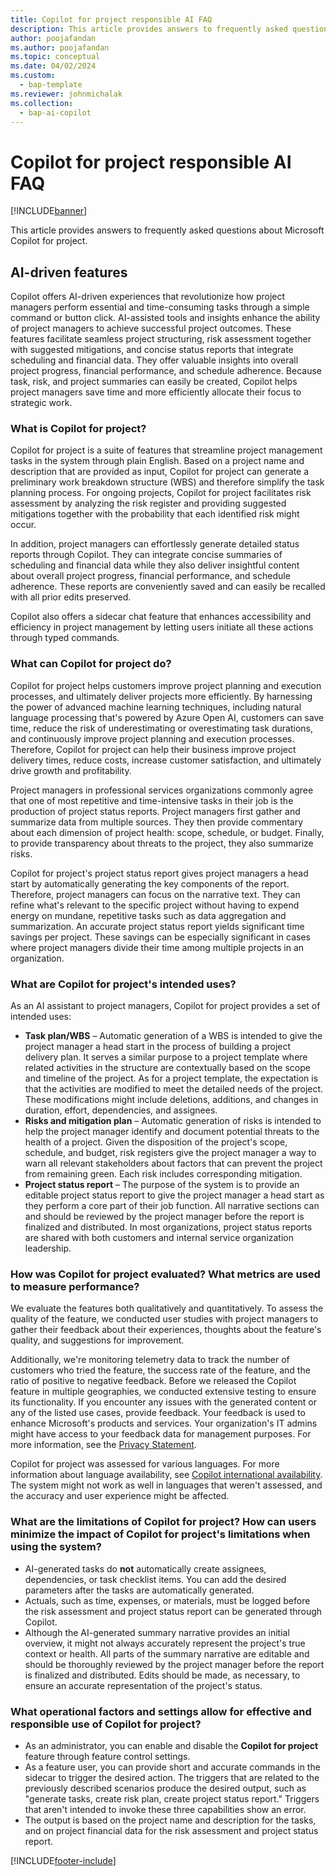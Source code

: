 ```yaml
---
title: Copilot for project responsible AI FAQ
description: This article provides answers to frequently asked questions about Microsoft Copilot for project.
author: poojafandan
ms.author: poojafandan
ms.topic: conceptual 
ms.date: 04/02/2024
ms.custom: 
  - bap-template
ms.reviewer: johnmichalak
ms.collection:
  - bap-ai-copilot
---
```


# Copilot for project responsible AI FAQ

[!INCLUDE[banner](../includes/banner.md)]

This article provides answers to frequently asked questions about Microsoft Copilot for project.

## AI-driven features

Copilot offers AI-driven experiences that revolutionize how project managers perform essential and time-consuming tasks through a simple command or button click. AI-assisted tools and insights enhance the ability of project managers to achieve successful project outcomes. These features facilitate seamless project structuring, risk assessment together with suggested mitigations, and concise status reports that integrate scheduling and financial data. They offer valuable insights into overall project progress, financial performance, and schedule adherence. Because task, risk, and project summaries can easily be created, Copilot helps project managers save time and more efficiently allocate their focus to strategic work.

### What is Copilot for project?

Copilot for project is a suite of features that streamline project management tasks in the system through plain English. Based on a project name and description that are provided as input, Copilot for project can generate a preliminary work breakdown structure (WBS) and therefore simplify the task planning process. For ongoing projects, Copilot for project facilitates risk assessment by analyzing the risk register and providing suggested mitigations together with the probability that each identified risk might occur.

In addition, project managers can effortlessly generate detailed status reports through Copilot. They can integrate concise summaries of scheduling and financial data while they also deliver insightful content about overall project progress, financial performance, and schedule adherence. These reports are conveniently saved and can easily be recalled with all prior edits preserved.

Copilot also offers a sidecar chat feature that enhances accessibility and efficiency in project management by letting users initiate all these actions through typed commands.

### What can Copilot for project do?

Copilot for project helps customers improve project planning and execution processes, and ultimately deliver projects more efficiently. By harnessing the power of advanced machine learning techniques, including natural language processing that's powered by Azure Open AI, customers can save time, reduce the risk of underestimating or overestimating task durations, and continuously improve project planning and execution processes. Therefore, Copilot for project can help their business improve project delivery times, reduce costs, increase customer satisfaction, and ultimately drive growth and profitability.

Project managers in professional services organizations commonly agree that one of most repetitive and time-intensive tasks in their job is the production of project status reports. Project managers first gather and summarize data from multiple sources. They then provide commentary about each dimension of project health: scope, schedule, or budget. Finally, to provide transparency about threats to the project, they also summarize risks.

Copilot for project's project status report gives project managers a head start by automatically generating the key components of the report. Therefore, project managers can focus on the narrative text. They can refine what's relevant to the specific project without having to expend energy on mundane, repetitive tasks such as data aggregation and summarization. An accurate project status report yields significant time savings per project. These savings can be especially significant in cases where project managers divide their time among multiple projects in an organization.

### What are Copilot for project's intended uses?

As an AI assistant to project managers, Copilot for project provides a set of intended uses: 

- **Task plan/WBS** – Automatic generation of a WBS is intended to give the project manager a head start in the process of building a project delivery plan. It serves a similar purpose to a project template where related activities in the structure are contextually based on the scope and timeline of the project. As for a project template, the expectation is that the activities are modified to meet the detailed needs of the project. These modifications might include deletions, additions, and changes in duration, effort, dependencies, and assignees.
- **Risks and mitigation plan** – Automatic generation of risks is intended to help the project manager identify and document potential threats to the health of a project. Given the disposition of the project's scope, schedule, and budget, risk registers give the project manager a way to warn all relevant stakeholders about factors that can prevent the project from remaining green. Each risk includes corresponding mitigation.
- **Project status report** – The purpose of the system is to provide an editable project status report to give the project manager a head start as they perform a core part of their job function. All narrative sections can and should be reviewed by the project manager before the report is finalized and distributed. In most organizations, project status reports are shared with both customers and internal service organization leadership.

### How was Copilot for project evaluated? What metrics are used to measure performance?

We evaluate the features both qualitatively and quantitatively. To assess the quality of the feature, we conducted user studies with project managers to gather their feedback about their experiences, thoughts about the feature's quality, and suggestions for improvement.

Additionally, we're monitoring telemetry data to track the number of customers who tried the feature, the success rate of the feature, and the ratio of positive to negative feedback. Before we released the Copilot feature in multiple geographies, we conducted extensive testing to ensure its functionality. If you encounter any issues with the generated content or any of the listed use cases, provide feedback. Your feedback is used to enhance Microsoft's products and services. Your organization's IT admins might have access to your feedback data for management purposes. For more information, see the [Privacy Statement](https://go.microsoft.com/fwlink/?LinkId=521839). 

Copilot for project was assessed for various languages. For more information about language availability, see [Copilot international availability](https://aka.ms/bapcopilot-intl-report-external). The system might not work as well in languages that weren't assessed, and the accuracy and user experience might be affected.

### What are the limitations of Copilot for project? How can users minimize the impact of Copilot for project's limitations when using the system?

- AI-generated tasks do **not** automatically create assignees, dependencies, or task checklist items. You can add the desired parameters after the tasks are automatically generated.
- Actuals, such as time, expenses, or materials, must be logged before the risk assessment and project status report can be generated through Copilot.
- Although the AI-generated summary narrative provides an initial overview, it might not always accurately represent the project's true context or health. All parts of the summary narrative are editable and should be thoroughly reviewed by the project manager before the report is finalized and distributed. Edits should be made, as necessary, to ensure an accurate representation of the project's status.

### What operational factors and settings allow for effective and responsible use of Copilot for project?

- As an administrator, you can enable and disable the **Copilot for project** feature through feature control settings.
- As a feature user, you can provide short and accurate commands in the sidecar to trigger the desired action. The triggers that are related to the previously described scenarios produce the desired output, such as "generate tasks, create risk plan, create project status report." Triggers that aren't intended to invoke these three capabilities show an error.
- The output is based on the project name and description for the tasks, and on project financial data for the risk assessment and project status report.

[!INCLUDE[footer-include](../includes/footer-banner.md)]
